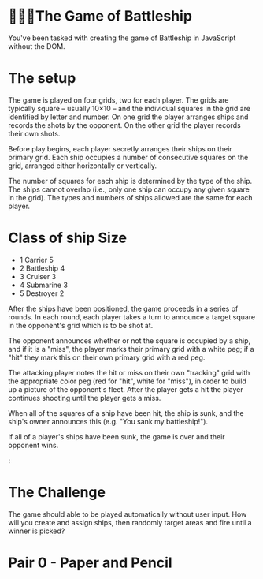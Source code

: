 # 🌊🚢💥The Game of Battleship

You've been tasked with creating the game of Battleship in JavaScript without the DOM.

# The setup

The game is played on four grids, two for each player. 
The grids are typically square – usually 10×10 – and the individual squares in the grid are identified by letter and number.
On one grid the player arranges ships and records the shots by the opponent. On the other grid the player records their own shots.

Before play begins, each player secretly arranges their ships on their primary grid. 
Each ship occupies a number of consecutive squares on the grid, arranged either horizontally or vertically.

The number of squares for each ship is determined by the type of the ship. 
The ships cannot overlap (i.e., only one ship can occupy any given square in the grid). 
The types and numbers of ships allowed are the same for each player. 

# Class of ship Size
- 1 Carrier 5
- 2 Battleship  4
- 3 Cruiser 3
- 4 Submarine 3
- 5 Destroyer 2

After the ships have been positioned, the game proceeds in a series of rounds. 
In each round, each player takes a turn to announce a target square in the opponent's grid which is to be shot at.

The opponent announces whether or not the square is occupied by a ship, and if it is a "miss", the player marks their primary grid with a white peg; if a "hit" they mark this on their own primary grid with a red peg.

The attacking player notes the hit or miss on their own "tracking" grid with the appropriate color peg (red for "hit", white for "miss"), in order to build up a picture of the opponent's fleet. 
After the player gets a hit the player continues shooting until the player gets a miss.

When all of the squares of a ship have been hit, the ship is sunk, and the ship's owner announces this (e.g. "You sank my battleship!"). 

If all of a player's ships have been sunk, the game is over and their opponent wins.

:[](https://upload.wikimedia.org/wikipedia/commons/thumb/6/65/Battleship_game_board.svg/500px-Battleship_game_board.svg.png)

# The Challenge

The game should able to be played automatically without user input.
How will you create and assign ships, then randomly target areas and fire until a winner is picked?

# Pair 0 - Paper and Pencil


